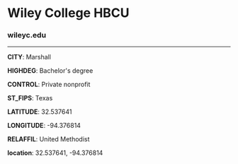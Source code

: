 # Wiley College HBCU
### wileyc.edu
---
**CITY**: Marshall

**HIGHDEG**: Bachelor's degree

**CONTROL**: Private nonprofit

**ST_FIPS**: Texas

**LATITUDE**: 32.537641

**LONGITUDE**: -94.376814

**RELAFFIL**: United Methodist

**location**: 32.537641, -94.376814
